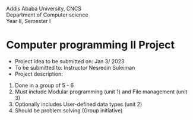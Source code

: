  Addis Ababa University, CNCS
<br> Department of Computer science
<br> Year II, Semester I
# Computer programming II Project
- Project idea to be submitted on: Jan 3/ 2023
-  To be submitted to: Instructor Nesredin Suleiman
- Project description:
 1. Done in a group of 5 - 6
 2. Must include Modular programming (unit 1) and File management (unit 3)
 3. Optionally includes User-defined data types (unit 2)
 4. Should be problem solving (Group initiative)
